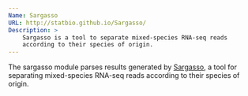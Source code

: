 ```yaml
---
Name: Sargasso
URL: http://statbio.github.io/Sargasso/
Description: >
    Sargasso is a tool to separate mixed-species RNA-seq reads
    according to their species of origin.
---
```


The sargasso module parses results generated by
[Sargasso](http://statbio.github.io/Sargasso/),
a tool for separating mixed-species RNA-seq reads according to
their species of origin.
